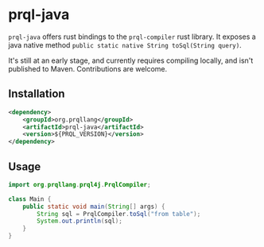 # prql-java

`prql-java` offers rust bindings to the `prql-compiler` rust library. It exposes
a java native method `public static native String toSql(String query)`.

It's still at an early stage, and currently requires compiling locally, and
isn't published to Maven. Contributions are welcome.

## Installation

```xml
<dependency>
    <groupId>org.prqllang</groupId>
    <artifactId>prql-java</artifactId>
    <version>${PRQL_VERSION}</version>
</dependency>
```

## Usage

```java
import org.prqllang.prql4j.PrqlCompiler;

class Main {
    public static void main(String[] args) {
        String sql = PrqlCompiler.toSql("from table");
        System.out.println(sql);
    }
}
```
